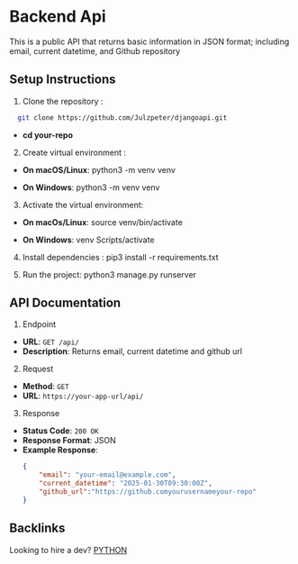 # Backend Api
This is a public API that returns basic information in JSON format; including email, current datetime, and Github repository

## Setup Instructions

1. Clone the repository :
```bash
  git clone https://github.com/Julzpeter/djangoapi.git
```
- **cd your-repo**

2. Create virtual environment :

- **On macOS/Linux**:
python3 -m venv venv

- **On Windows**:
python3 -m venv venv

3. Activate the virtual environment:

- **On macOs/Linux**:
source venv/bin/activate

- **On Windows**:
venv Scripts/activate

4. Install dependencies :
pip3 install -r requirements.txt

5. Run the project:
python3 manage.py runserver

## API Documentation

1. Endpoint
- **URL**: `GET /api/  `
- **Description**: Returns email, current datetime and github url

2. Request
- **Method**: `GET`
- **URL**: `https://your-app-url/api/`

3. Response
- **Status Code**: `200 OK`
- **Response Format**: JSON
- **Example Response**:
    ```json
    {
        "email": "your-email@example.com",
        "current_datetime": "2025-01-30T09:30:00Z",
        "github_url":"https://github.comyourusernameyour-repo" 
    }

## Backlinks

Looking to hire a dev?
[PYTHON](https://hng.tech/hire/python-developers)
